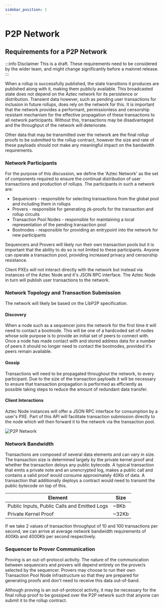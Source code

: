 ```yaml
---
sidebar_position: 1
---
```


# P2P Network

## Requirements for a P2P Network

:::info Disclaimer
This is a draft. These requirements need to be considered by the wider team, and might change significantly before a mainnet release.
:::

When a rollup is successfully published, the state transitions it produces are published along with it, making them publicly available. This broadcasted state does not depend on the Aztec network for its persistence or distribution. Transient data however, such as pending user transactions for inclusion in future rollups, does rely on the network for this. It is important that the network provides a performant, permissionless and censorship resistant mechanism for the effective propagation of these transactions to all network participants. Without this, transactions may be disadvantaged and the throughput of the network will deteriorate.

Other data that may be transmitted over the network are the final rollup proofs to be submitted to the rollup contract, however the size and rate of these payloads should not make any meaningful impact on the bandwidth requirements.

### Network Participants

For the purpose of this discussion, we define the 'Aztec Network' as the set of components required to ensure the continual distribution of user transactions and production of rollups. The participants in such a network are:

- Sequencers - responsible for selecting transactions from the global pool and including them in rollups
- Provers - responsible for generating zk-proofs for the transaction and rollup circuits
- Transaction Pool Nodes - responsible for maintaining a local representation of the pending transaction pool
- Bootnodes - responsible for providing an entrypoint into the network for new participants

Sequencers and Provers will likely run their own transaction pools but it is important that the ability to do so is not limited to these participants. Anyone can operate a transaction pool, providing increased privacy and censorship resistance.

Client PXEs will not interact directly with the network but instead via instances of the Aztec Node and it's JSON RPC interface. The Aztec Node in turn will publish user transactions to the network.

### Network Topology and Transaction Submission

The network will likely be based on the LibP2P specification.

#### Discovery

When a node such as a sequencer joins the network for the first time it will need to contact a bootnode. This will be one of a hardcoded set of nodes whose sole purpose is to provide an initial set of peers to connect with. Once a node has made contact with and stored address data for a number of peers it should no longer need to contact the bootnodes, provided it's peers remain available.

#### Gossip

Transactions will need to be propagated throughout the network, to every participant. Due to the size of the transaction payloads it will be necessary to ensure that transaction propagation is performed as efficiently as possible taking steps to reduce the amount of redundant data transfer.

#### Client Interactions

Aztec Node instances will offer a JSON RPC interface for consumption by a user's PXE. Part of this API will facilitate transaction submission directly to the node which will then forward it to the network via the transaction pool.

![P2P Network](../decentralisation/images/network.png)

### Network Bandwidth

Transactions are composed of several data elements and can vary in size. The transaction size is determined largely by the private kernel proof and whether the transaction deloys any public bytecode. A typical transaction that emits a private note and an unencrypted log, makes a public call and contains a valid proof would consume approximately 40Kb of data. A transaction that additionally deploys a contract would need to transmit the public bytecode on top of this.

| Element                                      | Size   |
| -------------------------------------------- | ------ |
| Public Inputs, Public Calls and Emitted Logs | \~8Kb  |
| Private Kernel Proof                         | \~32Kb |

If we take 2 values of transaction throughput of 10 and 100 transactions per second, we can arrive at average network bandwidth requirements of 400Kb and 4000Kb per second respectively.

### Sequencer to Prover Communication

Proving is an out-of-protocol activity. The nature of the communication between sequencers and provers will depend entirely on the prover/s selected by the sequencer. Provers may choose to run their own Transaction Pool Node infrastructure so that they are prepared for generating proofs and don't need to receive this data out-of-band.

Although proving is an out-of-protocol activity, it may be necessary for the final rollup proof to be gossiped over the P2P network such that anyone can submit it to the rollup contract.